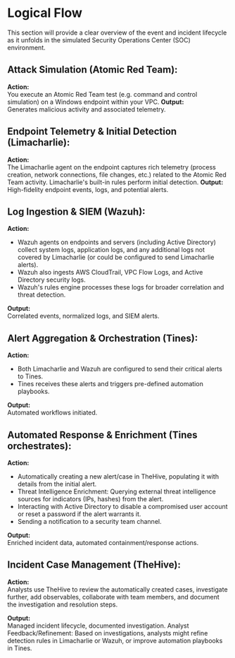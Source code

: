 # Logical Flow 
This section will provide a clear overview of the event and incident lifecycle as it unfolds in the simulated Security Operations Center (SOC) environment.

## Attack Simulation (Atomic Red Team):

**Action:**      
You execute an Atomic Red Team test (e.g. command and control simulation) on a Windows endpoint within your VPC.
**Output:**       
Generates malicious activity and associated telemetry.

## Endpoint Telemetry & Initial Detection (Limacharlie):

**Action:**       
The Limacharlie agent on the endpoint captures rich telemetry (process creation, network connections, file changes, etc.) related to the Atomic Red Team activity. Limacharlie's built-in rules perform initial detection.
**Output:**     
High-fidelity endpoint events, logs, and potential alerts.

## Log Ingestion & SIEM (Wazuh):

**Action:**      
- Wazuh agents on endpoints and servers (including Active Directory) collect system logs, application logs, and any additional logs not covered by Limacharlie (or could be configured to send Limacharlie alerts).
- Wazuh also ingests AWS CloudTrail, VPC Flow Logs, and Active Directory security logs.
- Wazuh's rules engine processes these logs for broader correlation and threat detection.

**Output:**    
Correlated events, normalized logs, and SIEM alerts.

## Alert Aggregation & Orchestration (Tines):

**Action:**      
- Both Limacharlie and Wazuh are configured to send their critical alerts to Tines.
- Tines receives these alerts and triggers pre-defined automation playbooks.

**Output:**         
Automated workflows initiated.

## Automated Response & Enrichment (Tines orchestrates):

**Action:**         
- Automatically creating a new alert/case in TheHive, populating it with details from the initial alert.
- Threat Intelligence Enrichment: Querying external threat intelligence sources for indicators (IPs, hashes) from the alert.
- Interacting with Active Directory to disable a compromised user account or reset a password if the alert warrants it.
- Sending a notification to a security team channel.

**Output:**       
Enriched incident data, automated containment/response actions.

## Incident Case Management (TheHive):

**Action:**     
Analysts use TheHive to review the automatically created cases, investigate further, add observables, collaborate with team members, and document the investigation and resolution steps.

**Output:**      
Managed incident lifecycle, documented investigation.
Analyst Feedback/Refinement: Based on investigations, analysts might refine detection rules in Limacharlie or Wazuh, or improve automation playbooks in Tines.
